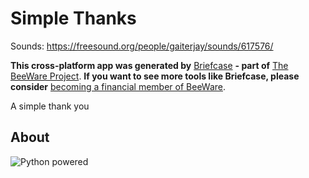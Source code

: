 # Simple Thanks

Sounds: <https://freesound.org/people/gaiterjay/sounds/617576/>

**This cross-platform app was generated by**
[Briefcase](https://briefcase.readthedocs.io/) **- part of** [The
BeeWare Project](https://beeware.org/). **If you want to see more tools
like Briefcase, please consider** [becoming a financial member of
BeeWare](https://beeware.org/contributing/membership).

A simple thank you
## About
![Python powered][python_svg]

[python_svg]: https://www.python.org/static/community_logos/python-powered-w.svg